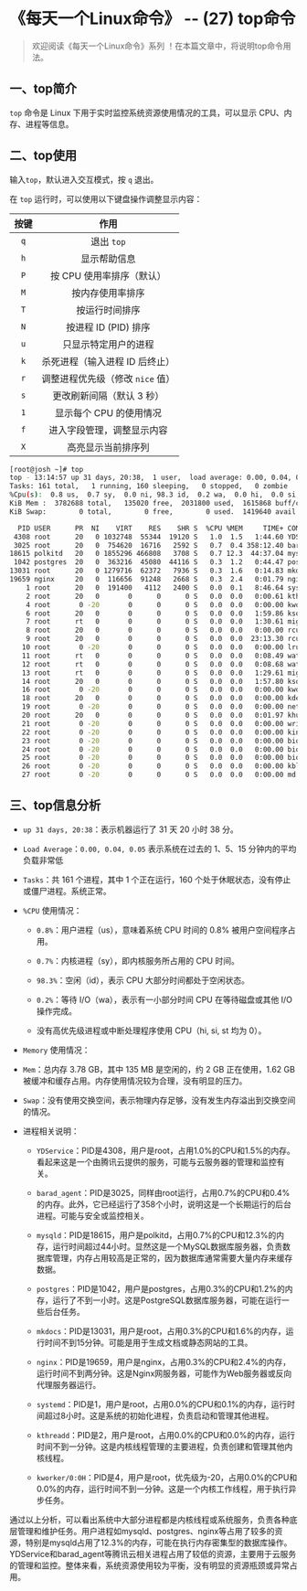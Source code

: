 # 《每天一个Linux命令》 -- (27) top命令



> 欢迎阅读《每天一个Linux命令》系列 ！在本篇文章中，将说明top命令用法。

## 一、top简介

`top` 命令是 Linux 下用于实时监控系统资源使用情况的工具，可以显示 CPU、内存、进程等信息。



## 二、top使用

输入`top`，默认进入交互模式，按 `q` 退出。

在 `top` 运行时，可以使用以下键盘操作调整显示内容：

| 按键 |               作用               |
| :--: | :------------------------------: |
| `q`  |            退出 `top`            |
| `h`  |           显示帮助信息           |
| `P`  |    按 CPU 使用率排序（默认）     |
| `M`  |         按内存使用率排序         |
| `T`  |          按运行时间排序          |
| `N`  |       按进程 ID (PID) 排序       |
| `u`  |       只显示特定用户的进程       |
| `k`  |  杀死进程（输入进程 ID 后终止）  |
| `r`  | 调整进程优先级（修改 `nice` 值） |
| `s`  |    更改刷新间隔（默认 3 秒）     |
| `1`  |     显示每个 CPU 的使用情况      |
| `f`  |    进入字段管理，调整显示内容    |
| `X`  |        高亮显示当前排序列        |

```bash
[root@josh ~]# top
top - 13:14:57 up 31 days, 20:38,  1 user,  load average: 0.00, 0.04, 0.05
Tasks: 161 total,   1 running, 160 sleeping,   0 stopped,   0 zombie
%Cpu(s):  0.8 us,  0.7 sy,  0.0 ni, 98.3 id,  0.2 wa,  0.0 hi,  0.0 si,  0.0 st
KiB Mem :  3782688 total,   135020 free,  2031800 used,  1615868 buff/cache
KiB Swap:        0 total,        0 free,        0 used.  1419640 avail Mem 

  PID USER      PR  NI    VIRT    RES    SHR S  %CPU %MEM     TIME+ COMMAND       
 4308 root      20   0 1032748  55344  19120 S   1.0  1.5   1:44.60 YDService     
 3025 root      20   0  754620  16716   2592 S   0.7  0.4 358:12.40 barad_agent   
18615 polkitd   20   0 1855296 466808   3708 S   0.7 12.3  44:37.04 mysqld        
 1042 postgres  20   0  363216  45080  44116 S   0.3  1.2   0:44.47 postgres      
13031 root      20   0 1279716  62372   7936 S   0.3  1.6   0:14.83 mkdocs        
19659 nginx     20   0  116656  91248   2668 S   0.3  2.4   0:01.79 nginx         
    1 root      20   0  191400   4112   2400 S   0.0  0.1   8:46.64 systemd       
    2 root      20   0       0      0      0 S   0.0  0.0   0:00.61 kthreadd      
    4 root       0 -20       0      0      0 S   0.0  0.0   0:00.00 kworker/0:0H  
    6 root      20   0       0      0      0 S   0.0  0.0   1:59.86 ksoftirqd/0   
    7 root      rt   0       0      0      0 S   0.0  0.0   1:30.61 migration/0   
    8 root      20   0       0      0      0 S   0.0  0.0   0:00.00 rcu_bh        
    9 root      20   0       0      0      0 S   0.0  0.0  23:13.30 rcu_sched     
   10 root       0 -20       0      0      0 S   0.0  0.0   0:00.00 lru-add-drain 
   11 root      rt   0       0      0      0 S   0.0  0.0   0:08.49 watchdog/0    
   12 root      rt   0       0      0      0 S   0.0  0.0   0:08.68 watchdog/1    
   13 root      rt   0       0      0      0 S   0.0  0.0   1:29.61 migration/1   
   14 root      20   0       0      0      0 S   0.0  0.0   1:57.80 ksoftirqd/1   
   16 root       0 -20       0      0      0 S   0.0  0.0   0:00.00 kworker/1:0H  
   18 root      20   0       0      0      0 S   0.0  0.0   0:00.00 kdevtmpfs     
   19 root       0 -20       0      0      0 S   0.0  0.0   0:00.00 netns         
   20 root      20   0       0      0      0 S   0.0  0.0   0:01.97 khungtaskd    
   21 root       0 -20       0      0      0 S   0.0  0.0   0:00.00 writeback     
   22 root       0 -20       0      0      0 S   0.0  0.0   0:00.00 kintegrityd   
   23 root       0 -20       0      0      0 S   0.0  0.0   0:00.00 bioset        
   24 root       0 -20       0      0      0 S   0.0  0.0   0:00.00 bioset        
   25 root       0 -20       0      0      0 S   0.0  0.0   0:00.00 bioset        
   26 root       0 -20       0      0      0 S   0.0  0.0   0:00.00 kblockd       
   27 root       0 -20       0      0      0 S   0.0  0.0   0:00.00 md   
```



## 三、top信息分析

- `up 31 days, 20:38`：表示机器运行了 31 天 20 小时 38 分。

- `Load Average`：`0.00, 0.04, 0.05` 表示系统在过去的 1、5、15 分钟内的平均负载非常低
- `Tasks`：共 161 个进程，其中 1 个正在运行，160 个处于休眠状态，没有停止或僵尸进程。系统正常。

- `%CPU` 使用情况：
  - `0.8%`：用户进程（us），意味着系统 CPU 时间的 0.8% 被用户空间程序占用。
  
  - `0.7%`：内核进程（sy），即内核服务所占用的 CPU 时间。
  
  - `98.3%`：空闲（id），表示 CPU 大部分时间都处于空闲状态。
  
  - `0.2%`：等待 I/O（wa），表示有一小部分时间 CPU 在等待磁盘或其他 I/O 操作完成。
  
  - 没有高优先级进程或中断处理程序使用 CPU（hi, si, st 均为 0）。
  
- `Memory` 使用情况：
- `Mem`：总内存 3.78 GB，其中 135 MB 是空闲的，约 2 GB 正在使用，1.62 GB 被缓冲和缓存占用。内存使用情况较为合理，没有明显的压力。
  
- `Swap`：没有使用交换空间，表示物理内存足够，没有发生内存溢出到交换空间的情况。

- 进程相关说明：

  - `YDService`：PID是4308，用户是root，占用1.0%的CPU和1.5%的内存。看起来这是一个由腾讯云提供的服务，可能与云服务器的管理和监控有关。 


  - `barad_agent`：PID是3025，同样由root运行，占用0.7%的CPU和0.4%的内存。此外，它已经运行了358个小时，说明这是一个长期运行的后台进程。可能与安全或监控相关。 

  - `mysqld`：PID是18615，用户是polkitd，占用0.7%的CPU和12.3%的内存，运行时间超过44小时。显然这是一个MySQL数据库服务器，负责数据库管理，内存占用较高是正常的，因为数据库通常需要大量内存来缓存数据。

  - `postgres`：PID是1042，用户是postgres，占用0.3%的CPU和1.2%的内存，运行了不到一小时。这是PostgreSQL数据库服务器，可能在运行一些后台任务。 

  - `mkdocs`：PID是13031，用户是root，占用0.3%的CPU和1.6%的内存，运行时间不到15分钟。可能是用于生成文档或静态网站的工具。

  - `nginx`：PID是19659，用户是nginx，占用0.3%的CPU和2.4%的内存，运行时间不到两分钟。这是Nginx网服务器，可能作为Web服务器或反向代理服务器运行。 

  - `systemd`：PID是1，用户是root，占用0.0%的CPU和0.1%的内存，运行时间超过8小时。这是系统的初始化进程，负责启动和管理其他进程。 

  - `kthreadd`：PID是2，用户是root，占用0.0%的CPU和0.0%的内存，运行时间不到一分钟。这是内核线程管理的主要进程，负责创建和管理其他内核线程。 

  - `kworker/0:0H`：PID是4，用户是root，优先级为-20，占用0.0%的CPU和0.0%的内存，运行时间不到一分钟。这是一个内核工作线程，用于执行异步任务。 

通过以上分析，可以看出系统中大部分进程都是内核线程或系统服务，负责各种底层管理和维护任务。用户进程如mysqld、postgres、nginx等占用了较多的资源，特别是mysqld占用了12.3%的内存，可能在执行内存密集型的数据库操作。YDService和barad_agent等腾讯云相关进程占用了较低的资源，主要用于云服务的管理和监控。整体来看，系统资源使用较为平衡，没有明显的资源瓶颈或异常占用。